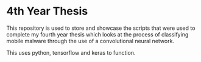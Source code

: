 # 4th Year Thesis
This repository is used to store and showcase the scripts that were used to complete my fourth year thesis which looks at the process of classifying mobile malware through the use of a convolutional neural network. 

This uses python, tensorflow and keras to function.